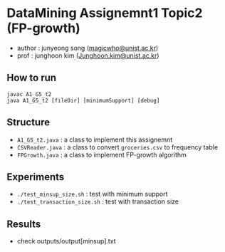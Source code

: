 # DataMining Assignemnt1 Topic2 (FP-growth)

- author : junyeong song (magicwho@unist.ac.kr)
- prof : junghoon kim (Junghoon.kim@unist.ac.kr)

## How to run

```
javac A1_G5_t2
java A1_G5_t2 [fileDir] [minimumSupport] [debug]
```

## Structure

- `A1_G5_t2.java` : a class to implement this assignemnt
- `CSVReader.java` : a class to convert `groceries.csv` to frequency table
- `FPGrowth.java` : a class to implement FP-growth algorithm

## Experiments

- `./test_minsup_size.sh` : test with minimum support
- `./test_transaction_size.sh` : test with transaction size

## Results

- check outputs/output[minsup].txt

